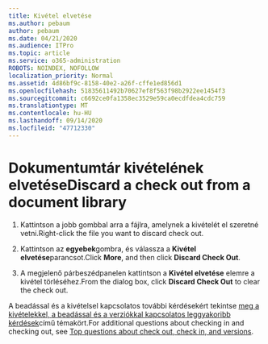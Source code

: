 ```yaml
---
title: Kivétel elvetése
ms.author: pebaum
author: pebaum
ms.date: 04/21/2020
ms.audience: ITPro
ms.topic: article
ms.service: o365-administration
ROBOTS: NOINDEX, NOFOLLOW
localization_priority: Normal
ms.assetid: 4d86bf9c-8158-40e2-a26f-cffe1ed856d1
ms.openlocfilehash: 51835611492b70627ef8f563f98b2922ee1454f3
ms.sourcegitcommit: c6692ce0fa1358ec3529e59ca0ecdfdea4cdc759
ms.translationtype: MT
ms.contentlocale: hu-HU
ms.lasthandoff: 09/14/2020
ms.locfileid: "47712330"
---
```

# <a name="discard-a-check-out-from-a-document-library"></a><span data-ttu-id="800e3-102">Dokumentumtár kivételének elvetése</span><span class="sxs-lookup"><span data-stu-id="800e3-102">Discard a check out from a document library</span></span>

1. <span data-ttu-id="800e3-103">Kattintson a jobb gombbal arra a fájlra, amelynek a kivételét el szeretné vetni.</span><span class="sxs-lookup"><span data-stu-id="800e3-103">Right-click the file you want to discard check out.</span></span>
    
2. <span data-ttu-id="800e3-104">Kattintson az **egyebek**gombra, és válassza a **Kivétel elvetése**parancsot.</span><span class="sxs-lookup"><span data-stu-id="800e3-104">Click **More**, and then click **Discard Check Out**.</span></span> 
    
3. <span data-ttu-id="800e3-105">A megjelenő párbeszédpanelen kattintson a **Kivétel elvetése** elemre a kivétel törléséhez.</span><span class="sxs-lookup"><span data-stu-id="800e3-105">From the dialog box, click **Discard Check Out** to clear the check out.</span></span> 
    
<span data-ttu-id="800e3-106">A beadással és a kivételsel kapcsolatos további kérdésekért tekintse [meg a kivételekkel, a beadással és a verziókkal kapcsolatos leggyakoribb kérdések](https://go.microsoft.com/fwlink/?linkid=2018786)című témakört.</span><span class="sxs-lookup"><span data-stu-id="800e3-106">For additional questions about checking in and checking out, see [Top questions about check out, check in, and versions](https://go.microsoft.com/fwlink/?linkid=2018786).</span></span>
  

